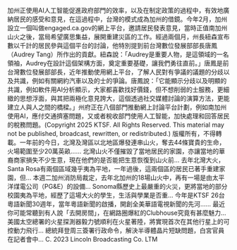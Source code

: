加州正使用AI人工智能促進政府部門的效率，以及在制定政策的過程中，有效地廣納居民的感受和意見，在這過程中，台灣的模式成為加州的借鏡。今年2月，加州設立一個叫做engaged.ca.gov的網上平台，邀請居民發表意見，當時正值南加州山火之後，當局希望廣思集益，展開重建災區的工作。經過兩個月，州長紐森宣布數以千計的居民參與這個平台的討論，他特別提到前台灣數位發展部部長唐鳳（Audrey Tang）所作出的貢獻。紐森說：「Audrey是重要人物，是這領域的一名領袖，Audrey在設計這個架構方面，奠定重要基礎，讓我們勇往直前。」唐鳳是前台灣數位發展部部長，近年推動使用網上平台，了解人民對有爭議的議題的分歧以及共識，例如有關網約汽車以及的士的爭論。唐鳳說：「它能顯示分歧以及明顯的共識，例如軟件用AI分析顯示，大家都喜歡找好價錢，但不想削弱的士服務，更細緻的思想浮面，與其把兩極化意見誇大，這個透過社交媒體討論的演算方法，更能建立人與人之間的橋樑。」州府正在八個部門推動網上討論平台計劃，例如南加州使用AI，應付交通擠塞問題，又或者稅收部門使用人工智能，加快處理和回答居民的稅務問題。(Copyright 2025 KTSF. All Rights Reserved. This material may not be published, broadcast, rewritten, or redistributed.)
版權所有，不得轉載。一年前的今日，北灣及灣區以北地區爆發連串山火，奪去44條寶貴的生命，火場範圍至少20萬英畝…… 北灣山火不僅摧毀了當地居民的家園，亦讓當地的華裔商家損失不少生意，現在他們的是否能把生意恢復到山火前… 去年北灣大火，Santa Rosa有兩個區域幾乎夷為平地，一年過後，這兩個區的居民已著手重建家園，但… 本週二加州消防局裁定，去年北加州的18場山火中，再有一場是由太平洋煤電公司（PG&E）的設備… Sonoma縣歷史上最嚴重的火災，更將當地的部分校園夷為平地，經歷了這場大火的學生，生活與學業是否重… 今年是KTSF 26台粵語新聞30週年，當年粵語新聞的啟播，開創全美華語電視新聞的先河…… 最近你可能常聽到有人說「去開房間」，在網路圈爆紅的Clubhouse究竟有甚麼魅力… 美國太空總署的火星探測器毅力號順利在火星著陸，將實現首次在其他行星上的可控動力飛行… 總統拜登周三簽署行政命令，解決半導體晶片短缺問題，白宮官員在記者會中… 
			C. 2023 Lincoln Broadcasting Co. LTM		